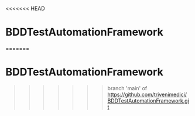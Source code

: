 <<<<<<< HEAD
# BDDTestAutomationFramework
=======
# BDDTestAutomationFramework
>>>>>>> branch 'main' of https://github.com/trivenimedici/BDDTestAutomationFramework.git
